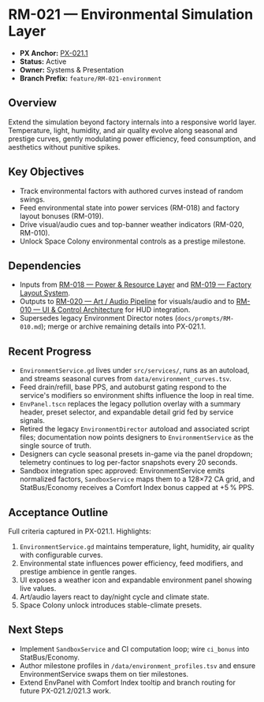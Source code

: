 # RM-021 — Environmental Simulation Layer

- **PX Anchor:** [PX-021.1](../prompts/PX-021.1.md)
- **Status:** Active
- **Owner:** Systems & Presentation
- **Branch Prefix:** `feature/RM-021-environment`

## Overview
Extend the simulation beyond factory internals into a responsive world layer. Temperature, light, humidity, and air quality evolve along seasonal and prestige curves, gently modulating power efficiency, feed consumption, and aesthetics without punitive spikes.

## Key Objectives
- Track environmental factors with authored curves instead of random swings.
- Feed environmental state into power services (RM-018) and factory layout bonuses (RM-019).
- Drive visual/audio cues and top-banner weather indicators (RM-020, RM-010).
- Unlock Space Colony environmental controls as a prestige milestone.

## Dependencies
- Inputs from [RM-018 — Power & Resource Layer](RM-018.md) and [RM-019 — Factory Layout System](RM-019.md).
- Outputs to [RM-020 — Art / Audio Pipeline](RM-020.md) for visuals/audio and to [RM-010 — UI & Control Architecture](RM-010.md) for HUD integration.
- Supersedes legacy Environment Director notes (`docs/prompts/RM-010.md`); merge or archive remaining details into PX-021.1.

## Recent Progress
- `EnvironmentService.gd` lives under `src/services/`, runs as an autoload, and streams seasonal curves from `data/environment_curves.tsv`.
- Feed drain/refill, base PPS, and autoburst gating respond to the service's modifiers so environment shifts influence the loop in real time.
- `EnvPanel.tscn` replaces the legacy pollution overlay with a summary header, preset selector, and expandable detail grid fed by service signals.
- Retired the legacy `EnvironmentDirector` autoload and associated script files; documentation now points designers to `EnvironmentService` as the single source of truth.
- Designers can cycle seasonal presets in-game via the panel dropdown; telemetry continues to log per-factor snapshots every 20 seconds.
- Sandbox integration spec approved: EnvironmentService emits normalized factors, `SandboxService` maps them to a 128×72 CA grid, and StatBus/Economy receives a Comfort Index bonus capped at +5 % PPS.

## Acceptance Outline
Full criteria captured in PX-021.1. Highlights:
1. `EnvironmentService.gd` maintains temperature, light, humidity, air quality with configurable curves.
2. Environmental state influences power efficiency, feed modifiers, and prestige ambience in gentle ranges.
3. UI exposes a weather icon and expandable environment panel showing live values.
4. Art/audio layers react to day/night cycle and climate state.
5. Space Colony unlock introduces stable-climate presets.

## Next Steps
- Implement `SandboxService` and CI computation loop; wire `ci_bonus` into StatBus/Economy.
- Author milestone profiles in `/data/environment_profiles.tsv` and ensure EnvironmentService swaps them on tier milestones.
- Extend EnvPanel with Comfort Index tooltip and branch routing for future PX-021.2/021.3 work.
